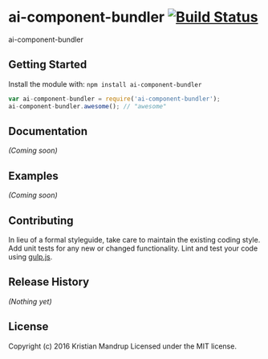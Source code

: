 # ai-component-bundler [![Build Status](https://secure.travis-ci.org//ai-component-bundler.png?branch=master)](http://travis-ci.org//ai-component-bundler)

ai-component-bundler

## Getting Started
Install the module with: `npm install ai-component-bundler`

```javascript
var ai-component-bundler = require('ai-component-bundler');
ai-component-bundler.awesome(); // "awesome"
```

## Documentation
_(Coming soon)_

## Examples
_(Coming soon)_

## Contributing
In lieu of a formal styleguide, take care to maintain the existing coding style. Add unit tests for any new or changed functionality. Lint and test your code using [gulp.js](http://gulpjs.com/).

## Release History
_(Nothing yet)_

## License
Copyright (c) 2016 Kristian Mandrup
Licensed under the MIT license.
